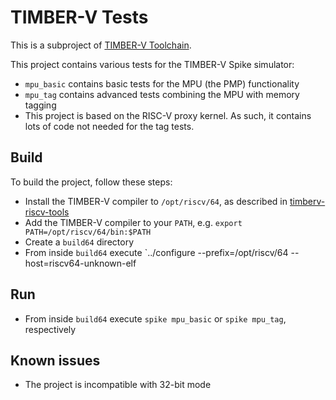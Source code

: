 # TIMBER-V Tests

This is a subproject of [TIMBER-V Toolchain][timberv-riscv-tools].

This project contains various tests for the TIMBER-V Spike simulator:

* `mpu_basic` contains basic tests for the MPU (the PMP) functionality
* `mpu_tag` contains advanced tests combining the MPU with memory tagging
* This project is based on the RISC-V proxy kernel. As such, it contains 
  lots of code not needed for the tag tests.

## Build
To build the project, follow these steps:

* Install the TIMBER-V compiler to `/opt/riscv/64`, as described in [timberv-riscv-tools]
* Add the TIMBER-V compiler to your `PATH`, e.g. `export PATH=/opt/riscv/64/bin:$PATH`
* Create a `build64` directory
* From inside `build64` execute `../configure --prefix=/opt/riscv/64 --host=riscv64-unknown-elf

## Run
* From inside `build64` execute `spike mpu_basic` or `spike mpu_tag`, respectively

## Known issues
* The project is incompatible with 32-bit mode

[timberv-riscv-tools]: https://github.com/sam1013/timberv-riscv-tools/tree/timberv
